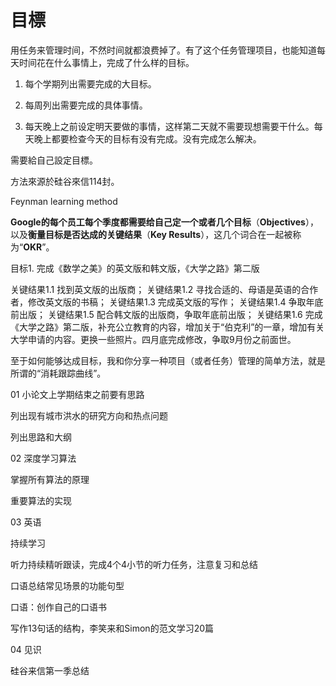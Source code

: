 # 目標

用任务来管理时间，不然时间就都浪费掉了。有了这个任务管理项目，也能知道每天时间花在什么事情上，完成了什么样的目标。

1. 每个学期列出需要完成的大目标。

2. 每周列出需要完成的具体事情。
3. 每天晚上之前设定明天要做的事情，这样第二天就不需要现想需要干什么。每天晚上都要检查今天的目标有没有完成。没有完成怎么解决。



需要給自己設定目標。

方法來源於硅谷來信114封。

Feynman learning method 

**Google的每个员工每个季度都需要给自己定一个或者几个目标**（**Objectives**），以及**衡量目标是否达成的关键结果**（**Key Results**），这几个词合在一起被称为“**OKR**”。

目标1. 完成《数学之美》的英文版和韩文版，《大学之路》第二版 

关键结果1.1 找到英文版的出版商；
关键结果1.2 寻找合适的、母语是英语的合作者，修改英文版的书稿；
关键结果1.3 完成英文版的写作；
关键结果1.4 争取年底前出版；
关键结果1.5 配合韩文版的出版商，争取年底前出版；
关键结果1.6 完成《大学之路》第二版，补充公立教育的内容，增加关于“伯克利”的一章，增加有关大学申请的内容。更换一些照片。四月底完成修改，争取9月份之前面世。

至于如何能够达成目标，我和你分享一种项目（或者任务）管理的简单方法，就是所谓的“消耗跟踪曲线”。



01 小论文上学期结束之前要有思路

列出现有城市洪水的研究方向和热点问题

列出思路和大纲





02 深度学习算法

掌握所有算法的原理

重要算法的实现



03 英语

持续学习

听力持续精听跟读，完成4个4小节的听力任务，注意复习和总结

口语总结常见场景的功能句型

口语：创作自己的口语书

写作13句话的结构，李笑来和Simon的范文学习20篇









04 见识

硅谷来信第一季总结



